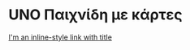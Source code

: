 # UNO Παιχνίδη με κάρτες

[I'm an inline-style link with title](https://users.iee.ihu.gr/~it144242/ADISE19-Uno-Game/ "UNO GAME")

